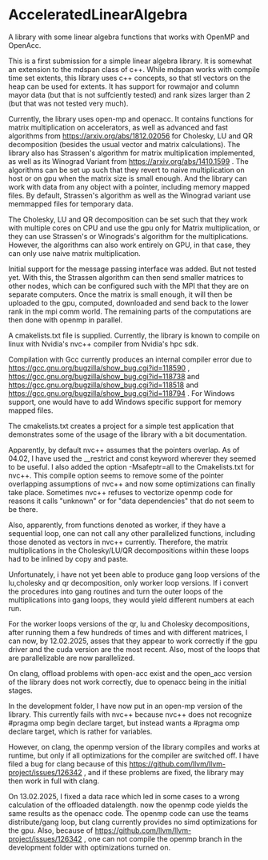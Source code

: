 # AcceleratedLinearAlgebra
A library with some linear algebra functions that works with OpenMP and OpenAcc.

This is a first submission for a simple linear algebra library. It is somewhat an extension to the mdspan class of c++.
While mdspan works with compile time set extents, this library uses c++ concepts, so that stl vectors on the heap can be used for extents.
It has support for rowmajor and column mayor data (but that is not suffciently tested) and rank sizes larger than 2 (but that was not tested very much).

Currently, the library uses open-mp and openacc. It contains functions for matrix multiplication on accelerators, as well as advanced and fast algorithms from https://arxiv.org/abs/1812.02056 for Cholesky, LU and QR decomposition (besides the usual vector and matrix calculations). The library also has Strassen's algorithm for matrix multiplication implemented, as well as its Winograd Variant from https://arxiv.org/abs/1410.1599 . The algorithms can be set up such that they revert to naive multiplication on host or on gpu when the matrix size is small enough. And the library can work with data from any object with a pointer, including memory mapped files. By default, Strassen's algorithm as well as the Winograd variant use memmapped files for temporary data.


The Cholesky, LU and QR decomposition can be set such that they work with multiple cores on CPU and use the gpu only for Matrix multiplication, or they can use Strassen's or Winograds's algorithm for the multiplications. However, the algorithms can also work entirely on GPU, in that case, they can only use naive matrix multiplication.

Initial support for the message passing interface was added. But not tested yet. With this, the Strassen algorithm can then send smaller matrices to other nodes, which can be configured such with the MPI that they are on separate computers. Once the matrix is small enough, it will then be uploaded to the gpu, computed, downloaded and send back to the lower rank in the mpi comm world. The remaining parts of the computations are then done with openmp in parallel.

A cmakelists.txt file is supplied. Currently, the library is known to compile on linux with Nvidia's nvc++ compiler from Nvidia's hpc sdk.

Compilation with Gcc currently produces an internal compiler error due to https://gcc.gnu.org/bugzilla/show_bug.cgi?id=118590 , https://gcc.gnu.org/bugzilla/show_bug.cgi?id=118738 and https://gcc.gnu.org/bugzilla/show_bug.cgi?id=118518 and https://gcc.gnu.org/bugzilla/show_bug.cgi?id=118794 . For Windows support, one would have to add Windows specific support for memory mapped files. 


The cmakelists.txt creates a project for a simple test application that demonstrates some of the usage of the library with a bit documentation.

Apparently, by default nvc++ assumes that the pointers overlap. As of 04.02, I have used the __restrict and const keyword wherever they seemed to be useful. I also added the option  -Msafeptr=all to the Cmakelists.txt for nvc++. This compile option seems to remove some of the pointer overlapping assumptions of nvc++ and now some optimizations can finally take place.
Sometimes nvc++ refuses to vectorize openmp code for reasons it calls "unknown" or for "data dependencies" that do not seem to be there.

Also, apparently, from functions denoted as worker, if they have a sequential loop, one can not call any other parallelized functions, including those denoted as vectors in nvc++ currently. Therefore, the matrix multiplications in the Cholesky/LU/QR decompositions within these loops had to be inlined by copy and paste. 

Unfortunately, i have not yet been able to produce gang loop versions of the lu,cholesky and qr decomposition, only worker loop versions. If i convert the procedures into gang routines and turn  the outer loops of the multiplications into gang loops, they would yield different numbers at each run.  


For the worker loops versions of the qr, lu and Cholesky decompositions, after running them a few hundreds of times and with different matrices,
I can now, by 12.02.2025, asses that they appear to work correctly if the gpu driver and the cuda version are the most recent. Also, most of the loops that are parallelizable are now parallelized.




On clang, offload problems with open-acc exist and the open_acc version of the library does not work correctly, due to openacc being in the initial stages.


In the development folder, I have now put in an open-mp version of the library. This currently fails with nvc++ because nvc++ does not recognize #pragma omp begin declare target, but instead wants a #pragma omp declare target, which is rather for variables.

However, on clang, the openmp version of the library compiles and works at runtime, but only if all optimizations for the compiler are switched off. 
I have filed a bug for clang because of this https://github.com/llvm/llvm-project/issues/126342 , and if these problems are fixed, the library may then work in full with clang.

On 13.02.2025, I fixed a data race which led in some cases to a wrong calculation of the offloaded datalength. now the openmp code yields the same results as the openacc code. The openmp code can use the teams distribute/gang loop, but clang currently provides no simd optimizations for the gpu. Also, because of https://github.com/llvm/llvm-project/issues/126342 , one can not compile the openmp branch in the development folder with optimizations turned on.
